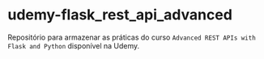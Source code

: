 # udemy-flask_rest_api_advanced

Repositório para armazenar as práticas do curso `Advanced REST APIs with Flask and Python` disponível na Udemy.
